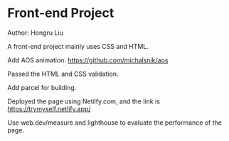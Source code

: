 # Front-end Project

Author: Hongru Liu

A front-end project mainly uses CSS and HTML.

Add AOS animation. https://github.com/michalsnik/aos

Passed the HTML and CSS validation.

Add parcel for building.

Deployed the page using Netilfy.com, and the link is https://trymyself.netlify.app/

Use web.dev/measure and lighthouse to evaluate the performance of the page.
